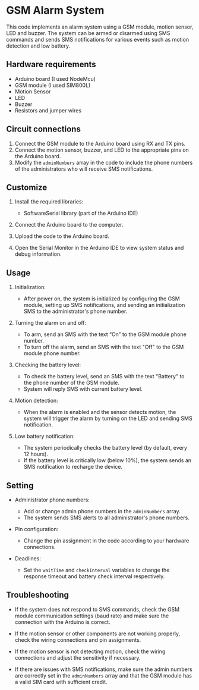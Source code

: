 # GSM Alarm System

This code implements an alarm system using a GSM module, motion sensor, LED and buzzer. The system can be armed or disarmed using SMS commands and sends SMS notifications for various events such as motion detection and low battery.

## Hardware requirements

- Arduino board (I used NodeMcu)
- GSM module (I used SIM800L)
- Motion Sensor
- LED
- Buzzer
- Resistors and jumper wires

## Circuit connections

1. Connect the GSM module to the Arduino board using RX and TX pins.
2. Connect the motion sensor, buzzer, and LED to the appropriate pins on the Arduino board.
3. Modify the `adminNumbers` array in the code to include the phone numbers of the administrators who will receive SMS notifications.

## Customize

1. Install the required libraries:
     - SoftwareSerial library (part of the Arduino IDE)

2. Connect the Arduino board to the computer.

3. Upload the code to the Arduino board.

4. Open the Serial Monitor in the Arduino IDE to view system status and debug information.

## Usage

1. Initialization:
     - After power on, the system is initialized by configuring the GSM module, setting up SMS notifications, and sending an initialization SMS to the administrator's phone number.

2. Turning the alarm on and off:
     - To arm, send an SMS with the text “On” to the GSM module phone number.
     - To turn off the alarm, send an SMS with the text "Off" to the GSM module phone number.

3. Checking the battery level:
     - To check the battery level, send an SMS with the text "Battery" to the phone number of the GSM module.
     - System will reply SMS with current battery level.

4. Motion detection:
     - When the alarm is enabled and the sensor detects motion, the system will trigger the alarm by turning on the LED and sending SMS notification.

5. Low battery notification:
     - The system periodically checks the battery level (by default, every 12 hours).
     - If the battery level is critically low (below 10%), the system sends an SMS notification to recharge the device.

## Setting

- Administrator phone numbers:
    - Add or change admin phone numbers in the `adminNumbers` array.
    - The system sends SMS alerts to all administrator's phone numbers.

- Pin configuration:
    - Change the pin assignment in the code according to your hardware connections.

- Deadlines:
    - Set the `waitTime` and `checkInterval` variables to change the response timeout and battery check interval respectively.

## Troubleshooting

- If the system does not respond to SMS commands, check the GSM module communication settings (baud rate) and make sure the connection with the Arduino is correct.

- If the motion sensor or other components are not working properly, check the wiring connections and pin assignments.
- If the motion sensor is not detecting motion, check the wiring connections and adjust the sensitivity if necessary.
- If there are issues with SMS notifications, make sure the admin numbers are correctly set in the `adminNumbers` array and that the GSM module has a valid SIM card with sufficient credit.

